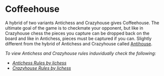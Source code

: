 # Coffeehouse

A hybrid of two variants Antichess and Crazyhouse gives Coffeehouse. The ultimate goal of the game is to checkmate your opponent, but like in Crazyhouse chess the pieces you capture can be dropped back on the board and like in Antichess, pieces must be captured if you can. Slightly different from the hybrid of Antichess and Crazyhouse called [Antihouse](https://liantichess.herokuapp.com/variants/antihouse).

*To view Antichess and Crazyhouse rules induvidually check the following:*
- [*Antichess Rules by lichess*](https://lichess.org/variant/antichess)
- [*Crazyhouse Rules by lichess*](https://lichess.org/variant/crazyhouse)
